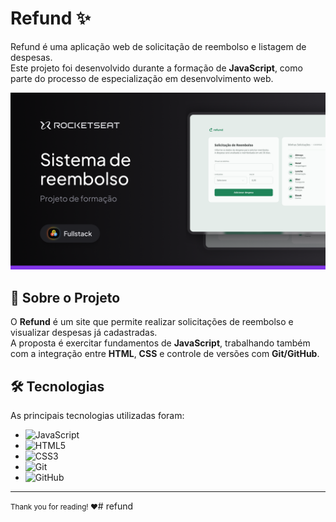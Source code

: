 # Refund ✨

Refund é uma aplicação web de solicitação de reembolso e listagem de despesas.  
Este projeto foi desenvolvido durante a formação de **JavaScript**, como parte do processo de especialização em desenvolvimento web.  

<p align="center">
  <img src="img/Thumbnail.png" alt="Preview do projeto Refund" width="600px">
</p>


## 📖 Sobre o Projeto

O **Refund** é um site que permite realizar solicitações de reembolso e visualizar despesas já cadastradas.  
A proposta é exercitar fundamentos de **JavaScript**, trabalhando também com a integração entre **HTML**, **CSS** e controle de versões com **Git/GitHub**.


## 🛠️ Tecnologias

As principais tecnologias utilizadas foram:

- ![JavaScript](https://img.shields.io/badge/-JavaScript-F7DF1E?style=for-the-badge&logo=javascript&logoColor=000)  
- ![HTML5](https://img.shields.io/badge/-HTML5-E34F26?style=for-the-badge&logo=html5&logoColor=fff)  
- ![CSS3](https://img.shields.io/badge/-CSS3-1572B6?style=for-the-badge&logo=css3&logoColor=fff)  
- ![Git](https://img.shields.io/badge/-Git-F05032?style=for-the-badge&logo=git&logoColor=fff)  
- ![GitHub](https://img.shields.io/badge/-GitHub-181717?style=for-the-badge&logo=github&logoColor=fff)  

---

<small>Thank you for reading! ❤️</small># refund
